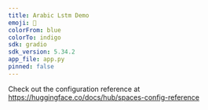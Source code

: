 ```yaml
---
title: Arabic Lstm Demo
emoji: 🐢
colorFrom: blue
colorTo: indigo
sdk: gradio
sdk_version: 5.34.2
app_file: app.py
pinned: false
---
```


Check out the configuration reference at https://huggingface.co/docs/hub/spaces-config-reference
